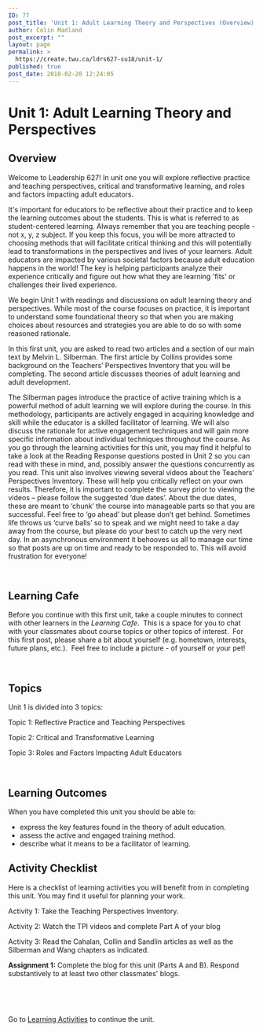 ```yaml
---
ID: 77
post_title: 'Unit 1: Adult Learning Theory and Perspectives (Overview)'
author: Colin Madland
post_excerpt: ""
layout: page
permalink: >
  https://create.twu.ca/ldrs627-su18/unit-1/
published: true
post_date: 2018-02-20 12:24:05
---
```

<h1>Unit 1: Adult Learning Theory and Perspectives</h1>

<h2>Overview</h2>

Welcome to Leadership 627! In unit one you will explore reflective practice and teaching perspectives, critical and transformative learning, and roles and factors impacting adult educators.

It's important for educators to be reflective about their practice and to keep the learning outcomes about the students. This is what is referred to as student-centered learning. Always remember that you are teaching people - not x, y, z subject. If you keep this focus, you will be more attracted to choosing methods that will facilitate critical thinking and this will potentially lead to transformations in the perspectives and lives of your learners. Adult educators are impacted by various societal factors because adult education happens in the world! The key is helping participants analyze their experience critically and figure out how what they are learning 'fits' or challenges their lived experience.

We begin Unit 1 with readings and discussions on adult learning theory and perspectives. While most of the course focuses on practice, it is important to understand some foundational theory so that when you are making choices about resources and strategies you are able to do so with some reasoned rationale.

In this first unit, you are asked to read two articles and a section of our main text by Melvin L. Silberman. The first article by Collins provides some background on the Teachers’ Perspectives Inventory that you will be completing. The second article discusses theories of adult learning and adult development.

The Silberman pages introduce the practice of active training which is a powerful method of adult learning we will explore during the course. In this methodology, participants are actively engaged in acquiring knowledge and skill while the educator is a skilled facilitator of learning. We will also discuss the rationale for active engagement techniques and will gain more specific information about individual techniques throughout the course. As you go through the learning activities for this unit, you may find it helpful to take a look at the Reading Response questions posted in Unit 2 so you can read with these in mind, and, possibly answer the questions concurrently as you read. This unit also involves viewing several videos about the Teachers’ Perspectives Inventory. These will help you critically reflect on your own results. Therefore, it is important to complete the survey prior to viewing the videos – please follow the suggested ‘due dates’. About the due dates, these are meant to ‘chunk’ the course into manageable parts so that you are successful. Feel free to ‘go ahead’ but please don’t get behind. Sometimes life throws us ‘curve balls’ so to speak and we might need to take a day away from the course, but please do your best to catch up the very next day. In an asynchronous environment it behooves us all to manage our time so that posts are up on time and ready to be responded to. This will avoid frustration for everyone!

&nbsp;

<h2><strong>Learning Cafe </strong></h2>

Before you continue with this first unit, take a couple minutes to connect with other learners in the <em>Learning Cafe</em>.  This is a space for you to chat with your classmates about course topics or other topics of interest.  For this first post, please share a bit about yourself (e.g. hometown, interests, future plans, etc.).  Feel free to include a picture - of yourself or your pet!

&nbsp;

<h2>Topics</h2>

Unit 1 is divided into 3 topics:

Topic 1: Reflective Practice and Teaching Perspectives

Topic 2: Critical and Transformative Learning

Topic 3: Roles and Factors Impacting Adult Educators

&nbsp;

<h2>Learning Outcomes</h2>

When you have completed this unit you should be able to:

<ul>
<li>express the key features found in the theory of adult education.</li>
<li>assess the active and engaged training method.</li>
<li>describe what it means to be a facilitator of learning.</li>
</ul>

<h2></h2>

<h2>Activity Checklist</h2>

Here is a checklist of learning activities you will benefit from in completing this unit. You may find it useful for planning your work.

Activity 1: Take the Teaching Perspectives Inventory.

Activity 2: Watch the TPI videos and complete Part A of your blog

Activity 3: Read the Cahalan, Collin and Sandlin articles as well as the Silberman and Wang chapters as indicated.

<strong>Assignment 1:</strong> Complete the blog for this unit (Parts A and B). Respond substantively to at least two other classmates' blogs.

&nbsp;

&nbsp;

Go to <a href="https://create.twu.ca/ldrs627-su18/unit-1-topic-1/">Learning Activities</a> to continue the unit.